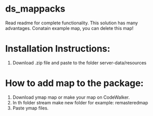 # ds_mappacks

Read readme for complete functionality. This solution has many advantages. Conatain example map, you can delete this map!

# Installation Instructions:
1. Download .zip file and paste to the folder server-data/resources

# How to add map to the package:
1. Download ymap map or make your map on CodeWalker.
2. In th folder stream make new folder for example: remasteredmap
3. Paste ymap files.
